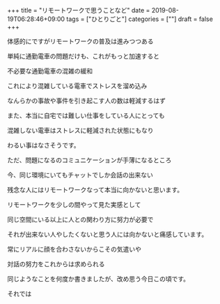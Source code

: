+++
title = "リモートワークで思うことなど"
date = 2019-08-19T06:28:46+09:00
tags = ["ひとりごと"]
categories = [""]
draft = false
+++

体感的にですがリモートワークの普及は進みつつある

単純に通勤電車の問題だけも、これがもっと加速すると

不必要な通勤電車の混雑の緩和

これにより混雑している電車でストレスを溜め込み

なんらかの事故や事件を引き起こす人の数は軽減するはず

また、本当に自宅では難しい仕事をしている人にとっても

混雑しない電車はストレスに軽減された状態にもなり

わるい事はなさそうです。

ただ、問題になるのコミュニケーションが手薄になるところ

今、同じ環境にいてもチャットでしか会話の出来ない

残念な人にはリモートワークなって本当に向かないと思います。

リモートワークを少しの間やって見た実感として

同じ空間にいる以上に人との関わり方に努力が必要で

それが出来ない人やしたくないと思う人には向かないと痛感しています。

常にリアルに顔を合わさないからこその気遣いや

対話の努力をこれからは求められる

同じようなことを何度か書きましたが、改め思う今日この頃です。

それでは
